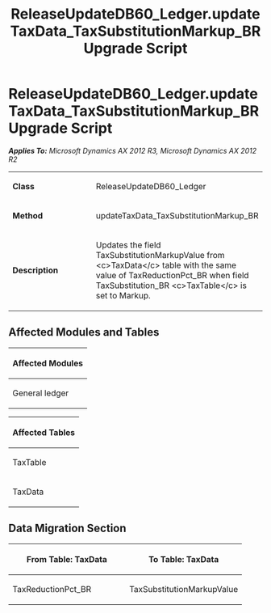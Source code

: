 ﻿---
title: ReleaseUpdateDB60_Ledger.updateTaxData_TaxSubstitutionMarkup_BR Upgrade Script
TOCTitle: ReleaseUpdateDB60_Ledger.updateTaxData_TaxSubstitutionMarkup_BR Upgrade Script
ms:assetid: ad2c6f0d-e806-81b3-6829-bac7abeed65f
ms:mtpsurl: https://msdn.microsoft.com/en-us/library/JJ686511(v=AX.60)
ms:contentKeyID: 49710466
ms.date: 05/18/2015
mtps_version: v=AX.60
---

# ReleaseUpdateDB60\_Ledger.updateTaxData\_TaxSubstitutionMarkup\_BR Upgrade Script 


_**Applies To:** Microsoft Dynamics AX 2012 R3, Microsoft Dynamics AX 2012 R2_

<table>
<colgroup>
<col style="width: 50%" />
<col style="width: 50%" />
</colgroup>
<tbody>
<tr class="odd">
<td><p><strong>Class</strong></p></td>
<td><p>ReleaseUpdateDB60_Ledger</p></td>
</tr>
<tr class="even">
<td><p><strong>Method</strong></p></td>
<td><p>updateTaxData_TaxSubstitutionMarkup_BR</p></td>
</tr>
<tr class="odd">
<td><p><strong>Description</strong></p></td>
<td><p>Updates the field TaxSubstitutionMarkupValue from &lt;c&gt;TaxData&lt;/c&gt; table with the same value of TaxReductionPct_BR when field TaxSubstitution_BR &lt;c&gt;TaxTable&lt;/c&gt; is set to Markup.</p></td>
</tr>
</tbody>
</table>


## Affected Modules and Tables

<table>
<colgroup>
<col style="width: 100%" />
</colgroup>
<thead>
<tr class="header">
<th><p>Affected Modules</p></th>
</tr>
</thead>
<tbody>
<tr class="odd">
<td><p>General ledger</p></td>
</tr>
</tbody>
</table>


<table>
<colgroup>
<col style="width: 100%" />
</colgroup>
<thead>
<tr class="header">
<th><p>Affected Tables</p></th>
</tr>
</thead>
<tbody>
<tr class="odd">
<td><p>TaxTable</p></td>
</tr>
<tr class="even">
<td><p>TaxData</p></td>
</tr>
</tbody>
</table>


## Data Migration Section

<table>
<colgroup>
<col style="width: 50%" />
<col style="width: 50%" />
</colgroup>
<thead>
<tr class="header">
<th><p>From Table: TaxData</p></th>
<th><p>To Table: TaxData</p></th>
</tr>
</thead>
<tbody>
<tr class="odd">
<td><p>TaxReductionPct_BR</p></td>
<td><p>TaxSubstitutionMarkupValue</p></td>
</tr>
</tbody>
</table>

  



